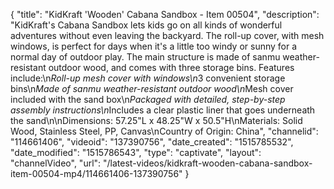 {
    "title": "KidKraft 'Wooden' Cabana Sandbox - Item 00504",
    "description": "KidKraft's Cabana Sandbox lets kids go on all kinds of wonderful adventures without even leaving the backyard. The roll-up cover, with mesh windows, is perfect for days when it's a little too windy or sunny for a normal day of outdoor play. The main structure is made of sanmu weather-resistant outdoor wood, and comes with three storage bins. Features include:\n*Roll-up mesh cover with windows\n*3 convenient storage bins\n*Made of sanmu weather-resistant outdoor wood\n*Mesh cover included with the sand box\n*Packaged with detailed, step-by-step assembly instructions\n*Includes a clear plastic liner that goes underneath the sand\n\nDimensions: 57.25\"L x  48.25\"W x 50.5\"H\nMaterials: Solid Wood, Stainless Steel, PP, Canvas\nCountry of Origin: China",
    "channelid": "114661406",
    "videoid": "137390756",
    "date_created": "1515785532",
    "date_modified": "1515786543",
    "type": "captivate",
    "layout": "channelVideo",
    "url": "\/latest-videos\/kidkraft-wooden-cabana-sandbox-item-00504-mp4\/114661406-137390756"
}